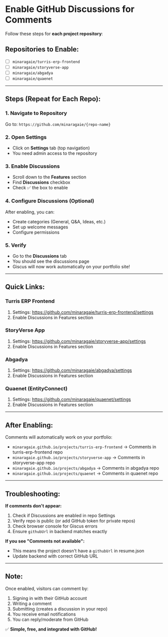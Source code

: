 # Enable GitHub Discussions for Comments

Follow these steps for **each project repository**:

## Repositories to Enable:

- [ ] `minaragaie/turris-erp-frontend`
- [ ] `minaragaie/storyverse-app`
- [ ] `minaragaie/abgadya`
- [ ] `minaragaie/quaenet`

---

## Steps (Repeat for Each Repo):

### 1. Navigate to Repository
Go to: `https://github.com/minaragaie/{repo-name}`

### 2. Open Settings
- Click on **Settings** tab (top navigation)
- You need admin access to the repository

### 3. Enable Discussions
- Scroll down to the **Features** section
- Find **Discussions** checkbox
- Check ✅ the box to enable

### 4. Configure Discussions (Optional)
After enabling, you can:
- Create categories (General, Q&A, Ideas, etc.)
- Set up welcome messages
- Configure permissions

### 5. Verify
- Go to the **Discussions** tab
- You should see the discussions page
- Giscus will now work automatically on your portfolio site!

---

## Quick Links:

### Turris ERP Frontend
1. Settings: https://github.com/minaragaie/turris-erp-frontend/settings
2. Enable Discussions in Features section

### StoryVerse App
1. Settings: https://github.com/minaragaie/storyverse-app/settings
2. Enable Discussions in Features section

### Abgadya
1. Settings: https://github.com/minaragaie/abgadya/settings
2. Enable Discussions in Features section

### Quaenet (EntityConnect)
1. Settings: https://github.com/minaragaie/quaenet/settings
2. Enable Discussions in Features section

---

## After Enabling:

Comments will automatically work on your portfolio:
- `minaragaie.github.io/projects/turris-erp-frontend` → Comments in turris-erp-frontend repo
- `minaragaie.github.io/projects/storyverse-app` → Comments in storyverse-app repo
- `minaragaie.github.io/projects/abgadya` → Comments in abgadya repo
- `minaragaie.github.io/projects/quaenet` → Comments in quaenet repo

---

## Troubleshooting:

**If comments don't appear:**
1. Check if Discussions are enabled in repo Settings
2. Verify repo is public (or add GitHub token for private repos)
3. Check browser console for Giscus errors
4. Ensure `githubUrl` in backend matches exactly

**If you see "Comments not available":**
- This means the project doesn't have a `githubUrl` in resume.json
- Update backend with correct GitHub URL

---

## Note:
Once enabled, visitors can comment by:
1. Signing in with their GitHub account
2. Writing a comment
3. Submitting (creates a discussion in your repo)
4. You receive email notifications
5. You can reply/moderate from GitHub

✅ **Simple, free, and integrated with GitHub!**

